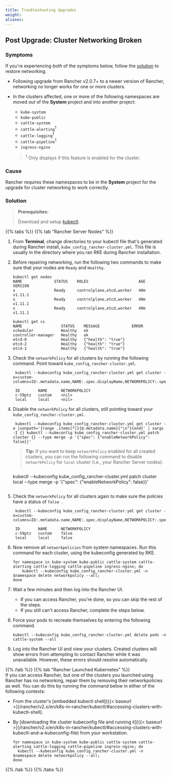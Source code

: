 ```yaml
---
title: Troubleshooting Upgrades
weight:
aliases:
---
```


## Post Upgrade: Cluster Networking Broken

### Symptoms

If you're experiencing _both_ of the symptoms below, follow the [solution](#solution) to restore networking.

- Following upgrade from Rancher v2.0.7+ to a newer version of Rancher, networking no longer works for one or more clusters.
- In the clusters affected, one or more of the following namespaces are moved _out_ of the **System** project and into another project:
 
    - `kube-system`
    - `kube-public`
    - `cattle-system`
    - `cattle-alerting`<sup>1</sup>
    - `cattle-logging`<sup>1</sup>
    - `cattle-pipeline`<sup>1</sup>
    - `ingress-nginx`

    ><sup>1</sup> Only displays if this feature is enabled for the cluster.

### Cause

Rancher requires these namespaces to be in the **System** project for the upgrade for cluster networking to work correctly.

### Solution

>**Prerequisites:**
>
>Download and setup [kubectl](https://kubernetes.io/docs/tasks/tools/install-kubectl/).

{{% tabs %}}
{{% tab "Rancher Server Nodes" %}}
1. From **Terminal**, change directories to your kubectl file that's generated during Rancher install, `kube_config_rancher-cluster.yml`. This file is usually in the directory where you ran RKE during Rancher installation.

1. Before repairing networking, run the following two commands to make sure that your nodes are `Ready` and `Healthy`.

    ```
    kubectl get nodes
    NAME              STATUS    ROLES                      AGE       VERSION
    x                 Ready     controlplane,etcd,worker   40m       v1.11.1
    x                 Ready     controlplane,etcd,worker   40m       v1.11.1
    x                 Ready     controlplane,etcd,worker   40m       v1.11.1
    
    kubectl get cs
    NAME                 STATUS    MESSAGE              ERROR
    scheduler            Healthy   ok
    controller-manager   Healthy   ok
    etcd-0               Healthy   {"health": "true"}
    etcd-2               Healthy   {"health": "true"}
    etcd-1               Healthy   {"health": "true"}
    ```

1. Check the `networkPolicy` for all clusters by running the following command. Point toward `kube_config_rancher-cluster.yml`.

        kubectl --kubeconfig kube_config_rancher-cluster.yml get cluster -o=custom-columns=ID:.metadata.name,NAME:.spec.displayName,NETWORKPOLICY:.spec.enableNetworkPolicy
    
        ID        NAME      NETWORKPOLICY
        c-59ptz   custom    <nil>
        local     local     <nil>
        

1. Disable the `networkPolicy` for all clusters, still pointing toward your `kube_config_rancher-cluster.yml`.

        kubectl --kubeconfig kube_config_rancher-cluster.yml get cluster -o jsonpath='{range .items[*]}{@.metadata.name}{"\n"}{end}' | xargs -I {} kubectl --kubeconfig kube_config_rancher-cluster.yml patch cluster {} --type merge -p '{"spec": {"enableNetworkPolicy": false}}' 

    >**Tip:** If you want to keep `networkPolicy` enabled for all created clusters, you can run the following command to disable `networkPolicy` for `local` cluster (i.e., your Rancher Server nodes):
    >
    >```
     kubectl --kubeconfig kube_config_rancher-cluster.yml patch cluster local --type merge -p '{"spec": {"enableNetworkPolicy": false}}' 
     ``` 

1. Check the `networkPolicy` for all clusters again to make sure the policies have a status of `false `.

        kubectl --kubeconfig kube_config_rancher-cluster.yml get cluster -o=custom-columns=ID:.metadata.name,NAME:.spec.displayName,NETWORKPOLICY:.spec.enableNetworkPolicy
        
        ID        NAME      NETWORKPOLICY
        c-59ptz   custom    false
        local     local     false

1. Now remove all `networkpolicies` from system namespaces.  Run this command for each cluster, using the kubeconfig generated by RKE.

    ```
    for namespace in kube-system kube-public cattle-system cattle-alerting cattle-logging cattle-pipeline ingress-nginx; do
        kubectl --kubeconfig kube_config_rancher-cluster.yml -n $namespace delete networkpolicy --all;
    done
    ```

1. Wait a few minutes and then log into the Rancher UI. 

    - If you can access Rancher, you're done, so you can skip the rest of the steps.
    - If you still can't access Rancher, complete the steps below.

1. Force your pods to recreate themselves by entering the following command.

    ```
    kubectl --kubeconfig kube_config_rancher-cluster.yml delete pods -n cattle-system --all
    ```
    
1. Log into the Rancher UI and view your clusters. Created clusters will show errors from attempting to contact Rancher while it was unavailable. However, these errors should resolve automatically.
 
{{% /tab %}}
{{% tab "Rancher Launched Kubernetes" %}}
<br/>
If you can access Rancher, but one of the clusters you launched using Rancher has no networking, repair them by removing their networkpolicies as well.
You can do this by running the command below in either of the following contexts:

- From the cluster's [embedded kubectl shell]({{< baseurl >}}/rancher/v2.x/en/k8s-in-rancher/kubectl/#accessing-clusters-with-kubectl-shell).
- By [downloading the cluster kubeconfig file and running it]({{< baseurl >}}/rancher/v2.x/en/k8s-in-rancher/kubectl/#accessing-clusters-with-kubectl-and-a-kubeconfig-file) from your workstation.

    ```
    for namespace in kube-system kube-public cattle-system cattle-alerting cattle-logging cattle-pipeline ingress-nginx; do
      kubectl --kubeconfig kube_config_rancher-cluster.yml -n $namespace delete networkpolicy --all;
    done
    ``` 
 
{{% /tab %}}
{{% /tabs %}}



